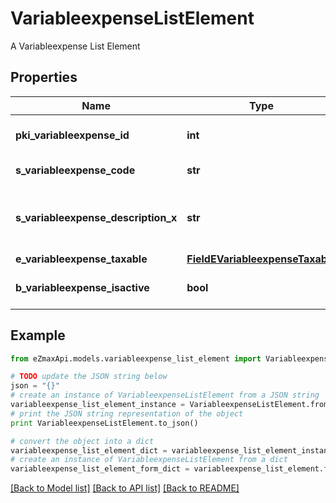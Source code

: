 # VariableexpenseListElement

A Variableexpense List Element

## Properties
Name | Type | Description | Notes
------------ | ------------- | ------------- | -------------
**pki_variableexpense_id** | **int** | The unique ID of the Variableexpense | 
**s_variableexpense_code** | **str** | The code of the Variableexpense | [optional] 
**s_variableexpense_description_x** | **str** | The description of the Variableexpense in the language of the requester | [optional] 
**e_variableexpense_taxable** | [**FieldEVariableexpenseTaxable**](FieldEVariableexpenseTaxable.md) |  | [optional] 
**b_variableexpense_isactive** | **bool** | Whether the variableexpense is active or not | [optional] 

## Example

```python
from eZmaxApi.models.variableexpense_list_element import VariableexpenseListElement

# TODO update the JSON string below
json = "{}"
# create an instance of VariableexpenseListElement from a JSON string
variableexpense_list_element_instance = VariableexpenseListElement.from_json(json)
# print the JSON string representation of the object
print VariableexpenseListElement.to_json()

# convert the object into a dict
variableexpense_list_element_dict = variableexpense_list_element_instance.to_dict()
# create an instance of VariableexpenseListElement from a dict
variableexpense_list_element_form_dict = variableexpense_list_element.from_dict(variableexpense_list_element_dict)
```
[[Back to Model list]](../README.md#documentation-for-models) [[Back to API list]](../README.md#documentation-for-api-endpoints) [[Back to README]](../README.md)


